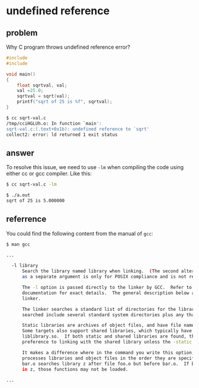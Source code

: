 # undefined reference

## problem
Why C program throws undefined reference error?

```c
#include
#include

void main()
{
    float sqrtval, val;
    val =25.0;
    sqrtval = sqrt(val);
    printf("sqrt of 25 is %f", sqrtval);
}
```

```sh
$ cc sqrt-val.c
/tmp/cciHGLUh.o: In function `main':
sqrt-val.c:(.text+0x1b): undefined reference to `sqrt'
collect2: error: ld returned 1 exit status
```

## answer
To resolve this issue, we need to use `-lm` when compiling the code 
using either cc or gcc compiler. Like this:
```sh
$ cc sqrt-val.c -lm

$ ./a.out 
sqrt of 25 is 5.000000
```

## referrence
You could find the following content from the manual of `gcc`:

```sh
$ man gcc

...

  -l library
      Search the library named library when linking.  (The second alternative with the library
      as a separate argument is only for POSIX compliance and is not recommended.)

      The -l option is passed directly to the linker by GCC.  Refer to your linker
      documentation for exact details.  The general description below applies to the GNU
      linker.

      The linker searches a standard list of directories for the library.  The directories
      searched include several standard system directories plus any that you specify with -L.

      Static libraries are archives of object files, and have file names like liblibrary.a.
      Some targets also support shared libraries, which typically have names like
      liblibrary.so.  If both static and shared libraries are found, the linker gives
      preference to linking with the shared library unless the -static option is used.

      It makes a difference where in the command you write this option; the linker searches and
      processes libraries and object files in the order they are specified.  Thus, foo.o -lz
      bar.o searches library z after file foo.o but before bar.o.  If bar.o refers to functions
      in z, those functions may not be loaded.
           
...

```
